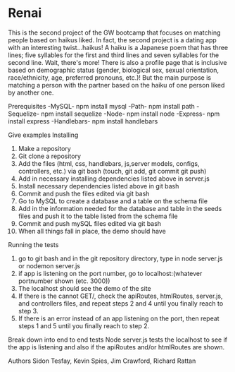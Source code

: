 # Renai
This is the second project of the GW bootcamp that focuses on matching people based on haikus liked. 
In fact, the second project is a dating app with an interesting twist...haikus! 
A haiku is a Japanese poem that has three lines; five syllables for the first and third lines and seven syllables for the second line.
Wait, there's more! There is also a profile page that is inclusive based on demographic status (gender, biological sex, sexual orientation, race/ethnicity, age, preferred pronouns, etc.)!
But the main purpose is matching a person with the partner based on the haiku of one person liked by another one.

Prerequisites
-MySQL- npm install mysql
-Path- npm install path
-Sequelize- npm install sequelize
-Node- npm install node
-Express- npm install express
-Handlebars- npm install handlebars

Give examples
Installing
1. Make a repository
2. Git clone a repository
3. Add the files (html, css, handlebars, js,server models, configs, controllers, etc.) via git bash (touch, git add, git commit git push)
4. Add in necessary installing dependencies listed above in server.js
5. Install necessary dependencies listed above in git bash
6. Commit and push the files edited via git bash
7. Go to MySQL to create a database and a table on the schema file
8. Add in the information needed for the database and table in the seeds files and push it to the table listed from the schema file
9. Commit and push mySQL files edited via git bash
10. When all things fall in place, the demo should have 

Running the tests
1. go to git bash and in the git repository directory, type in node server.js or nodemon server.js
2. if app is listening on the port number, go to localhost:(whatever portnumber shown (etc. 3000))
3. The localhost should see the demo of the site
4. If there is the cannot GET/, check the apiRoutes, htmlRoutes, server.js, and controllers files, and repeat steps 2 and 4 until you finally reach to step 3.
5. If there is an error instead of an app listening on the port, then repeat steps 1 and 5 until you finally reach to step 2.

Break down into end to end tests
Node server.js tests the localhost to see if the app is listening and also if the apiRoutes and/or htmlRoutes are shown.

Authors
Sidon Tesfay, Kevin Spies, Jim Crawford, Richard Rattan

